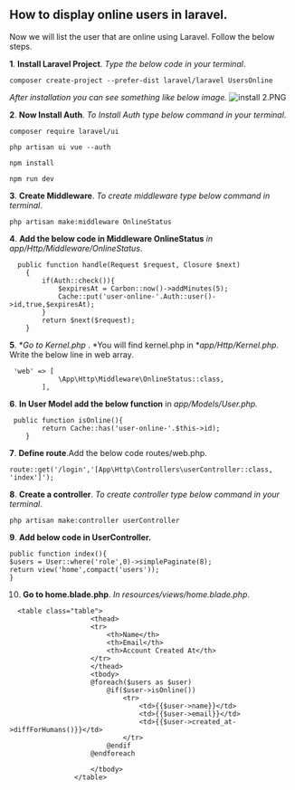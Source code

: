 ## How to display online users in laravel.

Now we will list the user that are online using Laravel. Follow the below steps.


**1**.  **Install Laravel Project**. *Type the below code in your terminal*. 
```
composer create-project --prefer-dist laravel/laravel UsersOnline
``` 
*After installation you can see something like below image.*
![install 2.PNG](https://cdn.hashnode.com/res/hashnode/image/upload/v1609252840658/WFWTeLl0q.png)


**2**. **Now Install Auth**. *To Install Auth type below command in your terminal*.

```
composer require laravel/ui
``` 

```
php artisan ui vue --auth
``` 

```
npm install
``` 


```
npm run dev
``` 

**3**. **Create Middleware**. *To create middleware type below command in terminal*.

```
php artisan make:middleware OnlineStatus
```

**4**. **Add the below code in Middleware OnlineStatus** *in app/Http/Middleware/OnlineStatus*.

```
  public function handle(Request $request, Closure $next)
    {
        if(Auth::check()){
            $expiresAt = Carbon::now()->addMinutes(5);
            Cache::put('user-online-'.Auth::user()->id,true,$expiresAt);
        }
        return $next($request);
    }
``` 
 

**5**. **Go to Kernel.php* . *You will find kernel.php in **app/Http/Kernel.php*.  Write the below line in web array.

```
 'web' => [
            \App\Http\Middleware\OnlineStatus::class,
        ],
``` 

**6**. **In User Model add the below function** in *app/Models/User.php.*

```
 public function isOnline(){
        return Cache::has('user-online-'.$this->id);
    }
``` 

**7**. **Define route**.Add the below code routes/web.php. 

```
route::get('/login','[App\Http\Controllers\userController::class, 'index']');
``` 

**8**. **Create a controller**. *To create controller type below command in your terminal*.

```
php artisan make:controller userController
``` 

**9**. **Add below code in UserController.**

```
public function index(){
$users = User::where('role',0)->simplePaginate(8);
return view('home',compact('users'));
}
``` 


10. **Go to home.blade.php**. *In resources/views/home.blade.php*. 

```
  <table class="table">
                    <thead>
                    <tr>
                        <th>Name</th>
                        <th>Email</th>
                        <th>Account Created At</th>
                    </tr>
                    </thead>
                    <tbody>
                    @foreach($users as $user)
                        @if($user->isOnline())
                            <tr>
                                <td>{{$user->name}}</td>
                                <td>{{$user->email}}</td>
                                <td>{{$user->created_at->diffForHumans()}}</td>
                            </tr>
                        @endif
                    @endforeach

                    </tbody>
                </table>
``` 





















 











